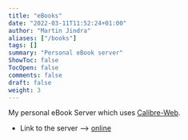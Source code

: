 ```yaml
---
title: "eBooks"
date: "2022-03-11T11:52:24+01:00"
author: "Martin Jindra"
aliases: ["/books"]
tags: []
summary: "Personal eBook server"
ShowToc: false
TocOpen: false
comments: false
draft: false
weight: 3
---
```


My personal eBook Server which uses [Calibre-Web](https://github.com/janeczku/calibre-web).

+ Link to the server --> [online](https://book.mjindra.eu)
